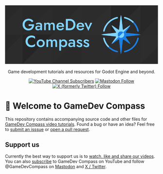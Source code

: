 
<p align="center">
  <a href="https://www.youtube.com/@GameDevCompass">
    <img alt="GameDev Compass banner" src="./.github/assets/main_banner.png">
  </a>
</p>

<p align="center">
  Game development tutorials and resources for Godot Engine and beyond.
</p>

<p align="center">
  <a href="https://www.youtube.com/@GameDevCompass"><img alt="YouTube Channel Subscribers" src="https://img.shields.io/youtube/channel/subscribers/UCeYS4gXkfH0C4-CkpaWylAw?style=social"></a>
  <a href="https://mastodon.gamedev.place/@GameDevCompass"><img alt="Mastodon Follow" src="https://img.shields.io/mastodon/follow/111250340537728809?domain=https%3A%2F%2Fmastodon.gamedev.place"></a>
  <a href="https://twitter.com/GameDevCompass"><img alt="X (formerly Twitter) Follow" src="https://img.shields.io/twitter/follow/GameDevCompass"></a>
</p>

# 🧭 Welcome to GameDev Compass
This repository contains accompanying source code and other files for [GameDev
Compass video tutorials](https://www.youtube.com/@GameDevCompass/videos). Found
a bug or have an idea? Feel free to [submit an isssue](https://github.com/Reun-Media/gamedev-compass/issues)
or [open a pull request](https://github.com/Reun-Media/gamedev-compass/pulls).

## Support us
Currently the best way to support us is to [watch, like and share our videos](https://www.youtube.com/@GameDevCompass/videos).  
You can also [subscribe](https://www.youtube.com/@GameDevCompass?sub_confirmation=1) to GameDev Compass on YouTube and follow @GameDevCompass on [Mastodon](https://mastodon.gamedev.place/@GameDevCompass) and [X / Twitter](https://twitter.com/GameDevCompass).

